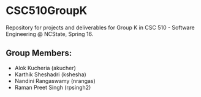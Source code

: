 # CSC510GroupK
Repository for projects and deliverables for Group K in CSC 510 - Software Engineering @ NCState, Spring 16.

## Group Members:
 - Alok Kucheria (akucher)
 - Karthik Sheshadri (kshesha)
 - Nandini Rangaswamy (nrangas)
 - Raman Preet Singh (rpsingh2)
